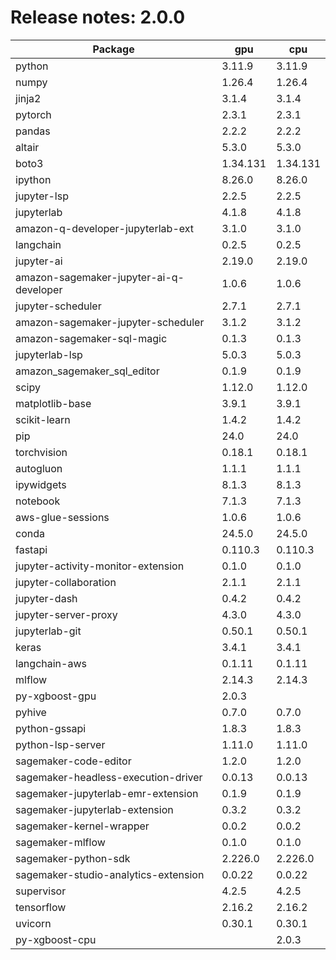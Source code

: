 # Release notes: 2.0.0

Package | gpu| cpu
---|---|---
python|3.11.9|3.11.9
numpy|1.26.4|1.26.4
jinja2|3.1.4|3.1.4
pytorch|2.3.1|2.3.1
pandas|2.2.2|2.2.2
altair|5.3.0|5.3.0
boto3|1.34.131|1.34.131
ipython|8.26.0|8.26.0
jupyter-lsp|2.2.5|2.2.5
jupyterlab|4.1.8|4.1.8
amazon-q-developer-jupyterlab-ext|3.1.0|3.1.0
langchain|0.2.5|0.2.5
jupyter-ai|2.19.0|2.19.0
amazon-sagemaker-jupyter-ai-q-developer|1.0.6|1.0.6
jupyter-scheduler|2.7.1|2.7.1
amazon-sagemaker-jupyter-scheduler|3.1.2|3.1.2
amazon-sagemaker-sql-magic|0.1.3|0.1.3
jupyterlab-lsp|5.0.3|5.0.3
amazon_sagemaker_sql_editor|0.1.9|0.1.9
scipy|1.12.0|1.12.0
matplotlib-base|3.9.1|3.9.1
scikit-learn|1.4.2|1.4.2
pip|24.0|24.0
torchvision|0.18.1|0.18.1
autogluon|1.1.1|1.1.1
ipywidgets|8.1.3|8.1.3
notebook|7.1.3|7.1.3
aws-glue-sessions|1.0.6|1.0.6
conda|24.5.0|24.5.0
fastapi|0.110.3|0.110.3
jupyter-activity-monitor-extension|0.1.0|0.1.0
jupyter-collaboration|2.1.1|2.1.1
jupyter-dash|0.4.2|0.4.2
jupyter-server-proxy|4.3.0|4.3.0
jupyterlab-git|0.50.1|0.50.1
keras|3.4.1|3.4.1
langchain-aws|0.1.11|0.1.11
mlflow|2.14.3|2.14.3
py-xgboost-gpu|2.0.3| 
pyhive|0.7.0|0.7.0
python-gssapi|1.8.3|1.8.3
python-lsp-server|1.11.0|1.11.0
sagemaker-code-editor|1.2.0|1.2.0
sagemaker-headless-execution-driver|0.0.13|0.0.13
sagemaker-jupyterlab-emr-extension|0.1.9|0.1.9
sagemaker-jupyterlab-extension|0.3.2|0.3.2
sagemaker-kernel-wrapper|0.0.2|0.0.2
sagemaker-mlflow|0.1.0|0.1.0
sagemaker-python-sdk|2.226.0|2.226.0
sagemaker-studio-analytics-extension|0.0.22|0.0.22
supervisor|4.2.5|4.2.5
tensorflow|2.16.2|2.16.2
uvicorn|0.30.1|0.30.1
py-xgboost-cpu| |2.0.3
